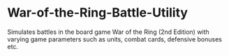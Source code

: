 # War-of-the-Ring-Battle-Utility
 Simulates battles in the board game War of the Ring (2nd Edition) with varying game parameters such as units, combat cards, defensive bonuses etc.
